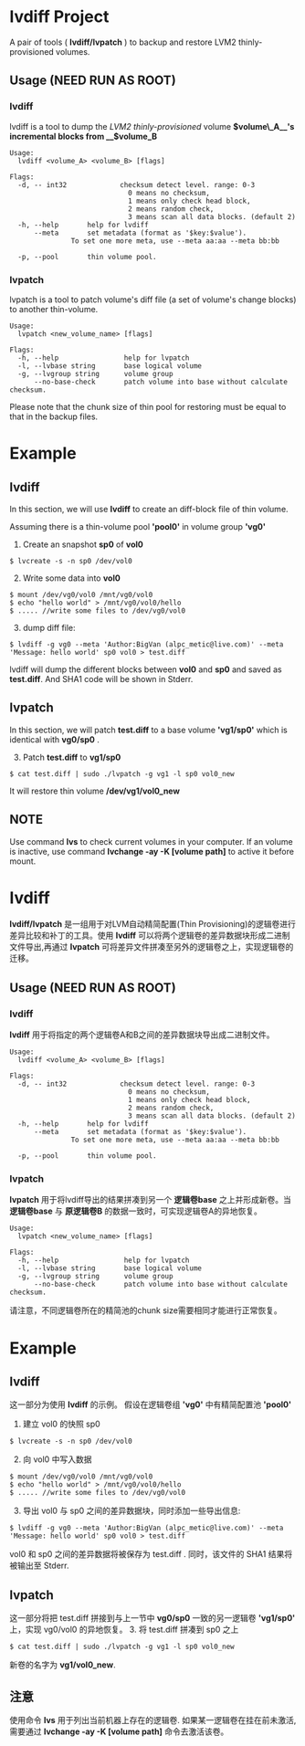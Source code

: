 # lvdiff Project

A pair of tools ( __lvdiff/lvpatch__ ) to backup and restore LVM2 thinly-provisioned volumes.


## Usage (__NEED RUN AS ROOT__)

### lvdiff
lvdiff is a tool to dump the _LVM2 thinly-provisioned_ volume __$volume\_A__'s incremental blocks from __$volume\_B__

```
Usage:
  lvdiff <volume_A> <volume_B> [flags]

Flags:
  -d, -- int32             checksum detect level. range: 0-3 
							 0 means no checksum, 
							 1 means only check head block, 
							 2 means random check, 
							 3 means scan all data blocks. (default 2)
  -h, --help       help for lvdiff
      --meta       set metadata (format as '$key:$value').
 	           To set one more meta, use --meta aa:aa --meta bb:bb

  -p, --pool       thin volume pool.
```


### lvpatch
lvpatch is a tool to patch volume's diff file (a set of volume's change blocks) to another thin-volume.  

```
Usage:
  lvpatch <new_volume_name> [flags]

Flags:
  -h, --help                help for lvpatch
  -l, --lvbase string       base logical volume
  -g, --lvgroup string      volume group
      --no-base-check       patch volume into base without calculate checksum.
```

Please note that the chunk size of thin pool for restoring must be equal to that in the backup files.

# Example

## lvdiff 
In this section, we  will use __lvdiff__ to create an diff-block file of thin volume.

Assuming there is a thin-volume pool __'pool0'__ in volume group __'vg0'__

1. Create an snapshot __sp0__ of __vol0__
```
$ lvcreate -s -n sp0 /dev/vol0 
```
2. Write some data into __vol0__
```
$ mount /dev/vg0/vol0 /mnt/vg0/vol0
$ echo "hello world" > /mnt/vg0/vol0/hello
$ ..... //write some files to /dev/vg0/vol0
```
3. dump diff file:
```
$ lvdiff -g vg0 --meta 'Author:BigVan (alpc_metic@live.com)' --meta 'Message: hello world' sp0 vol0 > test.diff
```
lvdiff will dump the different blocks between __vol0__ and __sp0__ and saved as __test.diff__. And SHA1 code will be shown in Stderr.

## lvpatch
In this  section, we will patch __test.diff__ to a base volume __'vg1/sp0'__ which is identical with __vg0/sp0__ . 

3. Patch __test.diff__ to __vg1/sp0__
```
$ cat test.diff | sudo ./lvpatch -g vg1 -l sp0 vol0_new
``` 
  It will restore thin volume __/dev/vg1/vol0_new__
  
## NOTE
Use command __lvs__ to check current volumes in your computer. If an volume is inactive, use command __lvchange -ay -K [volume path]__ to active it before mount.

# lvdiff

__lvdiff/lvpatch__ 是一组用于对LVM自动精简配置(Thin Provisioning)的逻辑卷进行差异比较和补丁的工具。使用 __lvdiff__ 可以将两个逻辑卷的差异数据块形成二进制文件导出,再通过 __lvpatch__ 可将差异文件拼凑至另外的逻辑卷之上，实现逻辑卷的迁移。


## Usage (__NEED RUN AS ROOT__)

### lvdiff
__lvdiff__ 用于将指定的两个逻辑卷A和B之间的差异数据块导出成二进制文件。
```
Usage:
  lvdiff <volume_A> <volume_B> [flags]

Flags:
  -d, -- int32             checksum detect level. range: 0-3 
							 0 means no checksum, 
							 1 means only check head block, 
							 2 means random check, 
							 3 means scan all data blocks. (default 2)
  -h, --help       help for lvdiff
      --meta       set metadata (format as '$key:$value').
 	           To set one more meta, use --meta aa:aa --meta bb:bb

  -p, --pool       thin volume pool.
```
### lvpatch
__lvpatch__ 用于将lvdiff导出的结果拼凑到另一个 __逻辑卷base__ 之上并形成新卷。当 __逻辑卷base__ 与 __原逻辑卷B__ 的数据一致时，可实现逻辑卷A的异地恢复。

```
Usage:
  lvpatch <new_volume_name> [flags]

Flags:
  -h, --help                help for lvpatch
  -l, --lvbase string       base logical volume
  -g, --lvgroup string      volume group
      --no-base-check       patch volume into base without calculate checksum.
```

请注意，不同逻辑卷所在的精简池的chunk size需要相同才能进行正常恢复。

# Example

## lvdiff 
这一部分为使用 __lvdiff__ 的示例。
假设在逻辑卷组 __'vg0'__ 中有精简配置池 __'pool0'__

1. 建立 vol0 的快照 sp0
```
$ lvcreate -s -n sp0 /dev/vol0
```
2. 向 vol0 中写入数据 
```
$ mount /dev/vg0/vol0 /mnt/vg0/vol0
$ echo "hello world" > /mnt/vg0/vol0/hello
$ ..... //write some files to /dev/vg0/vol0
```
3. 导出 vol0 与 sp0 之间的差异数据块，同时添加一些导出信息:
```
$ lvdiff -g vg0 --meta 'Author:BigVan (alpc_metic@live.com)' --meta 'Message: hello world' sp0 vol0 > test.diff
```
vol0 和 sp0 之间的差异数据将被保存为 test.diff . 同时，该文件的 SHA1 结果将被输出至 Stderr.

## lvpatch
这一部分将把 test.diff 拼接到与上一节中 __vg0/sp0__ 一致的另一逻辑卷 __'vg1/sp0'__ 上，实现 vg0/vol0 的异地恢复。
3. 将 test.diff 拼凑到 sp0 之上
```
$ cat test.diff | sudo ./lvpatch -g vg1 -l sp0 vol0_new
``` 
 新卷的名字为 __vg1/vol0_new__.
  
## 注意
使用命令 __lvs__ 用于列出当前机器上存在的逻辑卷. 如果某一逻辑卷在挂在前未激活, 需要通过 __lvchange -ay -K [volume path]__ 命令去激活该卷。


